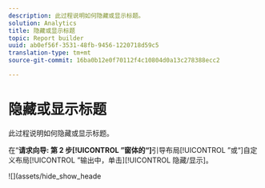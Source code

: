 ```yaml
---
description: 此过程说明如何隐藏或显示标题。
solution: Analytics
title: 隐藏或显示标题
topic: Report builder
uuid: ab0ef56f-3531-48fb-9456-1220718d59c5
translation-type: tm+mt
source-git-commit: 16ba0b12e0f70112f4c10804d0a13c278388ecc2

---
```



# 隐藏或显示标题

此过程说明如何隐藏或显示标题。

在“**请求向导: 第 2 步[!UICONTROL ”窗体的“]**&#x200B;引导布局[!UICONTROL ”或“]自定义布局[!UICONTROL ”输出中，单击][!UICONTROL 隐藏/显示]。

![](assets/hide_show_heade